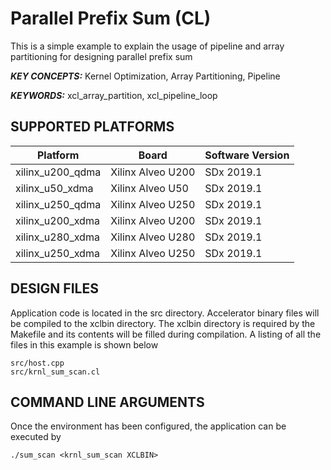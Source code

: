Parallel Prefix Sum (CL)
======================

This is a simple example to explain the usage of pipeline and array partitioning for designing parallel prefix sum 

***KEY CONCEPTS:*** Kernel Optimization, Array Partitioning, Pipeline

***KEYWORDS:*** xcl_array_partition, xcl_pipeline_loop

## SUPPORTED PLATFORMS
Platform | Board             | Software Version
---------|-------------------|-----------------
xilinx_u200_qdma|Xilinx Alveo U200|SDx 2019.1
xilinx_u50_xdma|Xilinx Alveo U50|SDx 2019.1
xilinx_u250_qdma|Xilinx Alveo U250|SDx 2019.1
xilinx_u200_xdma|Xilinx Alveo U200|SDx 2019.1
xilinx_u280_xdma|Xilinx Alveo U280|SDx 2019.1
xilinx_u250_xdma|Xilinx Alveo U250|SDx 2019.1


##  DESIGN FILES
Application code is located in the src directory. Accelerator binary files will be compiled to the xclbin directory. The xclbin directory is required by the Makefile and its contents will be filled during compilation. A listing of all the files in this example is shown below

```
src/host.cpp
src/krnl_sum_scan.cl
```

##  COMMAND LINE ARGUMENTS
Once the environment has been configured, the application can be executed by
```
./sum_scan <krnl_sum_scan XCLBIN>
```

